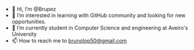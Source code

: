 - 👋 Hi, I’m @Brupez
- 👀 I’m interested in learning with GitHub community and looking for new opportunities.
- 🌱 I’m currently student in Computer Science and engineering at Aveiro's University
- 📫 How to reach me to brunolop50@gmail.com

<!---
Brupez/Brupez is a ✨ special ✨ repository because its `README.md` (this file) appears on your GitHub profile.
You can click the Preview link to take a look at your changes.
--->
